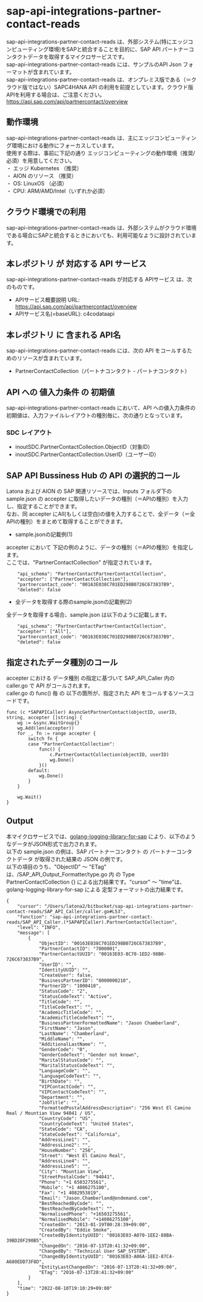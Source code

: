 # sap-api-integrations-partner-contact-reads  
sap-api-integrations-partner-contact-reads は、外部システム(特にエッジコンピューティング環境)をSAPと統合することを目的に、SAP API パートナーコンタクトデータを取得するマイクロサービスです。  
sap-api-integrations-partner-contact-reads には、サンプルのAPI Json フォーマットが含まれています。  
sap-api-integrations-partner-contact-reads は、オンプレミス版である（＝クラウド版ではない）SAPC4HANA API の利用を前提としています。クラウド版APIを利用する場合は、ご注意ください。  
https://api.sap.com/api/partnercontact/overview

## 動作環境
sap-api-integrations-partner-contact-reads は、主にエッジコンピューティング環境における動作にフォーカスしています。   
使用する際は、事前に下記の通り エッジコンピューティングの動作環境（推奨/必須）を用意してください。   
・ エッジ Kubernetes （推奨）    
・ AION のリソース （推奨）    
・ OS: LinuxOS （必須）    
・ CPU: ARM/AMD/Intel（いずれか必須） 

## クラウド環境での利用  
sap-api-integrations-partner-contact-reads は、外部システムがクラウド環境である場合にSAPと統合するときにおいても、利用可能なように設計されています。  

## 本レポジトリ が 対応する API サービス
sap-api-integrations-partner-contact-reads が対応する APIサービス は、次のものです。

* APIサービス概要説明 URL: https://api.sap.com/api/partnercontact/overview
* APIサービス名(=baseURL): c4codataapi

## 本レポジトリ に 含まれる API名
sap-api-integrations-partner-contact-reads には、次の API をコールするためのリソースが含まれています。  

* PartnerContactCollection（パートナコンタクト - パートナコンタクト）

## API への 値入力条件 の 初期値
sap-api-integrations-partner-contact-reads において、API への値入力条件の初期値は、入力ファイルレイアウトの種別毎に、次の通りとなっています。  

### SDC レイアウト

* inoutSDC.PartnerContactCollection.ObjectID（対象ID）
* inoutSDC.PartnerContactCollection.UserID（ユーザーID）


## SAP API Bussiness Hub の API の選択的コール

Latona および AION の SAP 関連リソースでは、Inputs フォルダ下の sample.json の accepter に取得したいデータの種別（＝APIの種別）を入力し、指定することができます。  
なお、同 accepter にAll(もしくは空白)の値を入力することで、全データ（＝全APIの種別）をまとめて取得することができます。  

* sample.jsonの記載例(1)  

accepter において 下記の例のように、データの種別（＝APIの種別）を指定します。  
ここでは、"PartnerContactCollection" が指定されています。    
  
```
	"api_schema": "PartnerContactPartnerContactCollection",
	"accepter": ["PartnerContactCollection"],
	"partnercontact_code": "00163E038C701ED298B0726C673837B9",
	"deleted": false
```
  
* 全データを取得する際のsample.jsonの記載例(2)  

全データを取得する場合、sample.json は以下のように記載します。  

```
	"api_schema": "PartnerContactPartnerContactCollection",
	"accepter": ["All"],
	"partnercontact_code": "00163E038C701ED298B0726C673837B9",
	"deleted": false
```

## 指定されたデータ種別のコール

accepter における データ種別 の指定に基づいて SAP_API_Caller 内の caller.go で API がコールされます。  
caller.go の func() 毎 の 以下の箇所が、指定された API をコールするソースコードです。  

```
func (c *SAPAPICaller) AsyncGetPartnerContact(objectID, userID, string, accepter []string) {
    wg := &sync.WaitGroup{}
    wg.Add(len(accepter))
    for _, fn := range accepter {
        switch fn {
        case "PartnerContactCollection":
            func() {
                c.PartnerContactCollection(objectID, userID)
                wg.Done()
            }()
        default:
            wg.Done()
        }
    }

    wg.Wait()
}
```

## Output  
本マイクロサービスでは、[golang-logging-library-for-sap](https://github.com/latonaio/golang-logging-library-for-sap) により、以下のようなデータがJSON形式で出力されます。  
以下の sample.json の例は、SAP パートナーコンタクト の パートナーコンタクトデータ が取得された結果の JSON の例です。  
以下の項目のうち、"ObjectID" ～ "ETag" は、/SAP_API_Output_Formatter/type.go 内 の Type PartnerContactCollection {} による出力結果です。"cursor" ～ "time"は、golang-logging-library-for-sap による 定型フォーマットの出力結果です。  

```
{
	"cursor": "/Users/latona2/bitbucket/sap-api-integrations-partner-contact-reads/SAP_API_Caller/caller.go#L53",
	"function": "sap-api-integrations-partner-contact-reads/SAP_API_Caller.(*SAPAPICaller).PartnerContactCollection",
	"level": "INFO",
	"message": [
		{
			"ObjectID": "00163E038C701ED298B0726C673837B9",
			"PartnerContactID": "7000001",
			"PartnerContactUUID": "00163E03-8C70-1ED2-98B0-726C673837B9",
			"UserID": "",
			"IdentityUUID": "",
			"CreateUser": false,
			"BusinessPartnerID": "8000000210",
			"PartnerID": "1000410",
			"StatusCode": "2",
			"StatusCodeText": "Active",
			"TitleCode": "",
			"TitleCodeText": "",
			"AcademicTitleCode": "",
			"AcademicTitleCodeText": "",
			"BusinessPartnerFormattedName": "Jason Chamberland",
			"FirstName": "Jason",
			"LastName": "Chamberland",
			"MiddleName": "",
			"AdditionalLastName": "",
			"GenderCode": "0",
			"GenderCodeText": "Gender not known",
			"MaritalStatusCode": "",
			"MaritalStatusCodeText": "",
			"LanguageCode": "",
			"LanguageCodeText": "",
			"BirthDate": "",
			"VIPContactCode": "",
			"VIPContactCodeText": "",
			"Department": "",
			"JobTitle": "",
			"FormattedPostalAddressDescription": "256 West El Camino Real / Mountian View 94041 / US",
			"CountryCode": "US",
			"CountryCodeText": "United States",
			"StateCode": "CA",
			"StateCodeText": "California",
			"AddressLine1": "",
			"AddressLine2": "",
			"HouseNumber": "256",
			"Street": "West El Camino Real",
			"AddressLine4": "",
			"AddressLine5": "",
			"City": "Mountian View",
			"StreetPostalCode": "94041",
			"Phone": "+1 6503275561",
			"Mobile": "+1 4086275100",
			"Fax": "+1 4082953819",
			"Email": "Jason.Chamberland@ondemand.com",
			"BestReachedByCode": "",
			"BestReachedByCodeText": "",
			"NormalisedPhone": "+16503275561",
			"NormalisedMobile": "+14086275100",
			"CreatedOn": "2013-01-19T00:28:39+09:00",
			"CreatedBy": "Eddie Smoke",
			"CreatedByIdentityUUID": "00163E03-A070-1EE2-88BA-39BD20F290B5",
			"ChangedOn": "2016-07-13T20:41:32+09:00",
			"ChangedBy": "Technical User SAP_SYSTEM",
			"ChangedByIdentityUUID": "00163E03-A06A-1EE2-87C4-A680EDD73F8D",
			"EntityLastChangedOn": "2016-07-13T20:41:32+09:00",
			"ETag": "2016-07-13T20:41:32+09:00"
		}
	],
	"time": "2022-08-10T19:10:29+09:00"
}

```